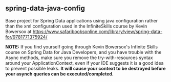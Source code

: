 ## spring-data-java-config

Base project for Spring Data applications using java configuration rather than the xml configuration used in the InfiniteSkills course by Kevin Bowersox at <a href="https://www.safaribooksonline.com/library/view/spring-data-for/9781771375924/">https://www.safaribooksonline.com/library/view/spring-data-for/9781771375924/</a> 

**NOTE:** If you find yourself going through Kevin Bowersox's Infinite Skills course on Spring Data for Java Developers, and you have trouble with the Async methods, make sure you remove the try-with-resources syntax around your ApplicationContext, even if your IDE suggests it is a good idea to prevent possible leaks. **It will cause your context to be destroyed before your asynch queries can be executed/completed.**




